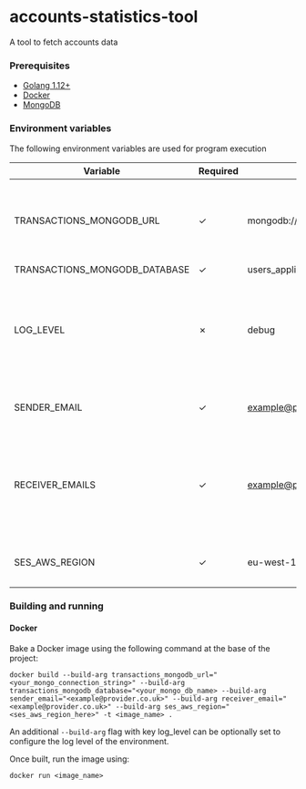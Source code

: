# accounts-statistics-tool

A tool to fetch accounts data

### Prerequisites
- [Golang 1.12+](https://golang.org/dl/)
- [Docker](https://docs.docker.com/get-docker/)
- [MongoDB](https://www.mongodb.com/try/download)

### Environment variables
The following environment variables are used for program execution

Variable                      |Required  |Example                    |Default |Notes
------------------------------|----------|---------------------------|--------|---------------------------------------------------------------------------------------------------------------------------------------------------------------------
TRANSACTIONS_MONGODB_URL      | &#x2713; | mongodb://localhost:27017/|        | This variable must follow the standardised [MongoDB connection string format](https://docs.mongodb.com/manual/reference/connection-string/)
TRANSACTIONS_MONGODB_DATABASE | &#x2713; | users_application         |        |
LOG_LEVEL                     | &#x2717; | debug                     | info   | A lower case representation of the standard log level enumerations. Possible values can be found [here](https://github.com/sirupsen/logrus/blob/master/logrus.go#L25)
SENDER_EMAIL                  | &#x2713; | example@provider.co.uk    |        | This variable must be on the AWS authorised list
RECEIVER_EMAILS               | &#x2713; | example@provider.co.uk,another@provider.co.uk    |        | These variables must be on the AWS authorised list and be separated by commas with no spaces
SES_AWS_REGION                | &#x2713; | eu-west-1                 |        | This variable must be a valid AWS region

### Building and running

#### Docker
Bake a Docker image using the following command at the base of the project:

```
docker build --build-arg transactions_mongodb_url="<your_mongo_connection_string>" --build-arg transactions_mongodb_database="<your_mongo_db_name> --build-arg sender_email="<example@provider.co.uk>" --build-arg receiver_email="<example@provider.co.uk>" --build-arg ses_aws_region="<ses_aws_region_here>" -t <image_name> .
```

An additional `--build-arg` flag with key log_level can be optionally set to configure the log level of the environment.

Once built, run the image using:

```
docker run <image_name>
```
